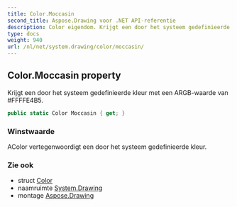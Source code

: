 ```yaml
---
title: Color.Moccasin
second_title: Aspose.Drawing voor .NET API-referentie
description: Color eigendom. Krijgt een door het systeem gedefinieerde kleur met een ARGBwaarde van FFFFE4B5.
type: docs
weight: 940
url: /nl/net/system.drawing/color/moccasin/
---
```

## Color.Moccasin property

Krijgt een door het systeem gedefinieerde kleur met een ARGB-waarde van #FFFFE4B5.

```csharp
public static Color Moccasin { get; }
```

### Winstwaarde

AColor vertegenwoordigt een door het systeem gedefinieerde kleur.

### Zie ook

* struct [Color](../)
* naamruimte [System.Drawing](../../color/)
* montage [Aspose.Drawing](../../../)


